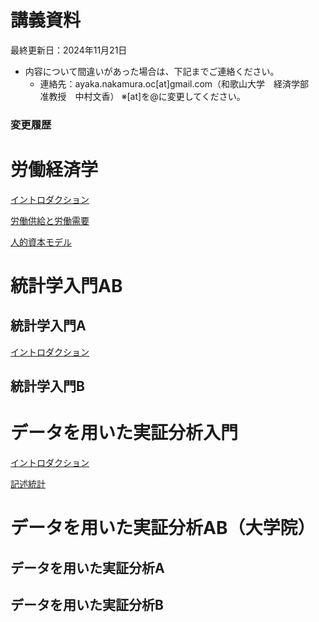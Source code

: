 # 講義資料

最終更新日：2024年11月21日

- 内容について間違いがあった場合は、下記までご連絡ください。
    - 連絡先：ayaka.nakamura.oc[at]gmail.com（和歌山大学　経済学部　准教授　中村文香）
    ※[at]を@に変更してください。

### 変更履歴

# 労働経済学

[イントロダクション](labor/intro.md)

[労働供給と労働需要](labor/ds.md)

[人的資本モデル](labor/hc.md)

# 統計学入門AB

## 統計学入門A

[イントロダクション](statintro/intro.md)

## 統計学入門B

# データを用いた実証分析入門

[イントロダクション](dataintro_intro.html)

[記述統計](dataintro/descriptive.md)

# データを用いた実証分析AB（大学院）

## データを用いた実証分析A

## データを用いた実証分析B

